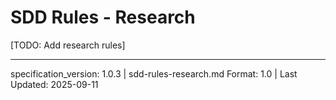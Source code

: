 # SDD Rules - Research

[TODO: Add research rules]

---

specification_version: 1.0.3 | sdd-rules-research.md Format: 1.0 | Last Updated: 2025-09-11